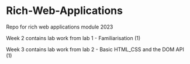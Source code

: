# Rich-Web-Applications
Repo for rich web applications module 2023

Week 2 contains lab work from lab 1 - Familiarisation (1)

Week 3 contains lab work from lab 2 - Basic HTML_CSS and the DOM API (1)
